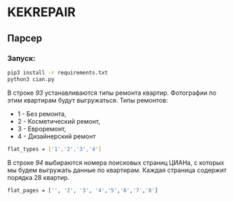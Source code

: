 # KEKREPAIR
## Парсер
### Запуск:

```bash
pip3 install -r requirements.txt
python3 cian.py
```

В строке *93* устанавливаются типы ремонта квартир. Фотографии по этим квартирам будут выгружаться.
Типы ремонтов:
  * 1 - Без ремонта, 
  * 2 - Косметический ремонт, 
  * 3 - Евроремонт, 
  * 4 - Дизайнерский ремонт
```bash
flat_types = ['1','2','3','4']
```

В строке *94* выбираются номера поисковых страниц ЦИАНа, с которых мы будем выгружать данные по квартирам. Каждая страница содержит порядка 28 квартир.  
```bash
flat_pages = ['', '2', '3', '4','5','6','7','8']
```
